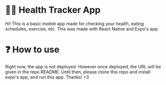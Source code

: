 # 👨‍⚕️ Health Tracker App

Hi! This is a basic mobile app made for checking your health, eating schedules, exercise, etc. This was made with React Native and Expo's app.

# ❓ How to use

Right now, the app is not deployed. However once deployed, the URL will be given in the repo README. Until then, please clone this repo and install expo's app, and run this app. Thanks! <3
